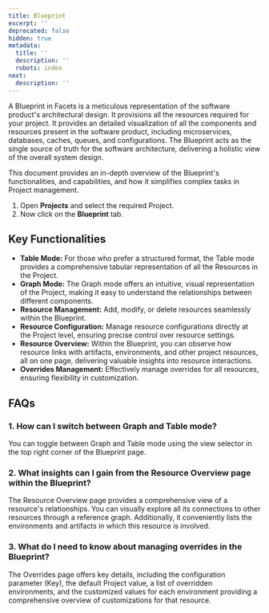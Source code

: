 ```yaml
---
title: Blueprint
excerpt: ''
deprecated: false
hidden: true
metadata:
  title: ''
  description: ''
  robots: index
next:
  description: ''
---
```

A Blueprint in Facets is a meticulous representation of the software product's architectural design. It provisions all the resources required for your project. It provides an detailed visualization of all the components and resources present in the software product, including microservices, databases, caches, queues, and configurations. The Blueprint acts as the single source of truth for the software architecture, delivering a holistic view of the overall system design.

This document provides an in-depth overview of the Blueprint's functionalities, and capabilities, and how it simplifies complex tasks in Project management.

1. Open **Projects** and select the required Project.
2. Now click on the **Blueprint** tab.

## Key Functionalities

- **Table Mode:** For those who prefer a structured format, the Table mode provides a comprehensive tabular representation of all the Resources in the Project.
- **Graph Mode:** The Graph mode offers an intuitive, visual representation of the Project, making it easy to understand the relationships between different components.
- **Resource Management:** Add, modify, or delete resources seamlessly within the Blueprint.
- **Resource Configuration:** Manage resource configurations directly at the Project level, ensuring precise control over resource settings.
- **Resource Overview:** Within the Blueprint, you can observe how resource links with artifacts, environments, and other project resources, all on one page, delivering valuable insights into resource interactions.
- **Overrides Management:** Effectively manage overrides for all resources, ensuring flexibility in customization.

## FAQs

### 1. How can I switch between Graph and Table mode?

You can toggle between Graph and Table mode using the view selector in the top right corner of the Blueprint page.

### 2. What insights can I gain from the Resource Overview page within the Blueprint?

The Resource Overview page provides a comprehensive view of a resource's relationships. You can visually explore all its connections to other resources through a reference graph. Additionally, it conveniently lists the environments and artifacts in which this resource is involved.

### 3. What do I need to know about managing overrides in the Blueprint?

The Overrides page offers key details, including the configuration parameter (Key), the default Project value, a list of overridden environments, and the customized values for each environment providing a comprehensive overview of customizations for that resource.